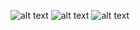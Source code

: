![alt text](https://github.com/helgesander02/recommendationsystem_study/blob/main/Recall/img/userCF1.jpg)
![alt text](https://github.com/helgesander02/recommendationsystem_study/blob/main/Recall/img/userCFOfflinePhase.jpg)
![alt text](https://github.com/helgesander02/recommendationsystem_study/blob/main/Recall/img/userCFOnlinePhase.jpg)